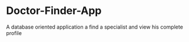 # Doctor-Finder-App
A database oriented application a find a specialist and view his complete profile
